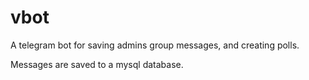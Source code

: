 # vbot
A telegram bot for saving admins group messages, and creating polls.

Messages are saved to a mysql database.
